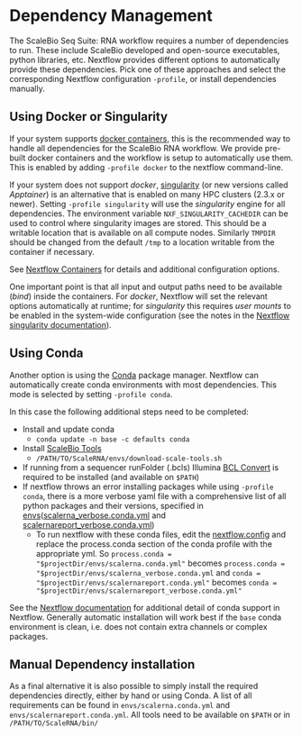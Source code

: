 # Dependency Management

The ScaleBio Seq Suite: RNA workflow requires a number of dependencies to run. These include ScaleBio developed and open-source executables, python libraries, etc. Nextflow provides different options to automatically provide these dependencies. Pick one of these approaches and select the corresponding Nextflow configuration `-profile`, or install dependencies manually. 

## Using Docker or Singularity
If your system supports [docker containers](https://www.docker.com/), this is the recommended way to handle all dependencies for the ScaleBio RNA workflow. We provide pre-built docker containers and the workflow is setup to automatically use them.
This is enabled by adding `-profile docker` to the nextflow command-line.

If your system does not support *docker*, [singularity](https://sylabs.io/docs/) (or new versions called *Apptainer*) is an alternative that is enabled on many HPC clusters (2.3.x or newer). Setting `-profile singularity` will use the _singularity_ engine for all dependencies. The environment variable `NXF_SINGULARITY_CACHEDIR` can be used to control where singularity images are stored. This should be a writable location that is available on all compute nodes. Similarly `TMPDIR` should be changed from the default `/tmp` to a location writable from the container if necessary.

See [Nextflow Containers](https://www.nextflow.io/docs/latest/container.html) for details and additional configuration options. 

One important point is that all input and output paths need to be available (_bind_) inside the containers. For _docker_, Nextflow will set the relevant options automatically at runtime; for _singularity_ this requires _user mounts_ to be enabled in the system-wide configuration (see the notes in the [Nextflow singularity documentation](https://www.nextflow.io/docs/latest/container.html#singularity)).

## Using Conda
Another option is using the [Conda](https://docs.conda.io/en/latest) package manager. Nextflow can automatically create conda environments with most dependencies. This mode is selected by setting `-profile conda`. 

In this case the following additional steps need to be completed:
- Install and update conda
    - `conda update -n base -c defaults conda`
- Install [ScaleBio Tools](scaleBioTools.md)
    - `/PATH/TO/ScaleRNA/envs/download-scale-tools.sh`
- If running from a sequencer runFolder (.bcls) Illumina [BCL Convert](https://support.illumina.com/sequencing/sequencing_software/bcl-convert.html) is required to be installed (and available on `$PATH`)
- If nextflow throws an error installing packages while using `-profile conda`, there is a more verbose yaml file with a comprehensive list of all python packages and their versions, specified in [envs](../envs)([scalerna_verbose.conda.yml](../envs/scalerna_verbose.conda.yml) and [scalernareport_verbose.conda.yml](../envs/scalernareport_verbose.conda.yml))
    - To run nextflow with these conda files, edit the [nextflow.config](../nextflow.config) and replace the process.conda section of the conda profile with the appropriate yml. So `process.conda = "$projectDir/envs/scalerna.conda.yml"` becomes `process.conda = "$projectDir/envs/scalerna_verbose.conda.yml` and `conda = "$projectDir/envs/scalernareport.conda.yml"` becomes `conda = "$projectDir/envs/scalernareport_verbose.conda.yml"`

See the [Nextflow documentation](https://www.nextflow.io/docs/latest/conda.html) for additional detail of conda support in Nextflow. Generally automatic installation will work best if the `base` conda environment is clean, i.e. does not contain extra channels or complex packages.

## Manual Dependency installation
As a final alternative it is also possible to simply install the required dependencies directly, either by hand or using Conda.
A list of all requirements can be found in `envs/scalerna.conda.yml` and `envs/scalernareport.conda.yml`. All tools need to be available on `$PATH` or in `/PATH/TO/ScaleRNA/bin/`
